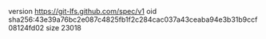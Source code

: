 version https://git-lfs.github.com/spec/v1
oid sha256:43e39a76bc2e087c4825fb1f2c284cac037a43ceaba94e3b31b9ccf08124fd02
size 23018
